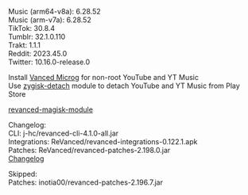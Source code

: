 Music (arm64-v8a): 6.28.52  
Music (arm-v7a): 6.28.52  
TikTok: 30.8.4  
Tumblr: 32.1.0.110  
Trakt: 1.1.1  
Reddit: 2023.45.0  
Twitter: 10.16.0-release.0  

Install [Vanced Microg](https://github.com/TeamVanced/VancedMicroG/releases) for non-root YouTube and YT Music  
Use [zygisk-detach](https://github.com/j-hc/zygisk-detach) module to detach YouTube and YT Music from Play Store  

[revanced-magisk-module](https://github.com/j-hc/revanced-magisk-module)  

Changelog:  
CLI: j-hc/revanced-cli-4.1.0-all.jar  
Integrations: ReVanced/revanced-integrations-0.122.1.apk  
Patches: ReVanced/revanced-patches-2.198.0.jar  
[Changelog](https://github.com/ReVanced/revanced-patches/releases/tag/v2.198.0)  

Skipped:  
Patches: inotia00/revanced-patches-2.196.7.jar    
